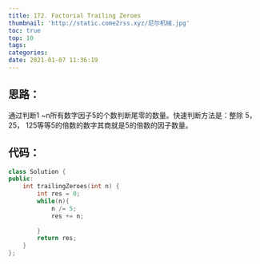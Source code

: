 ```yaml
---
title: 172. Factorial Trailing Zeroes
thumbnail: 'http://static.come2rss.xyz/尼尔机械.jpg'
toc: true
top: 10
tags:
categories:
date: 2021-01-07 11:36:19
---
```








## 思路：

通过判断1 ~n所有数字因子5的个数判断尾零的数量。快速判断方法是：整除 5， 25， 125等等5的倍数的数字其商就是5的倍数的因子数量。



<!-- more -->



## 代码：



```c++
class Solution {
public:
    int trailingZeroes(int n) {
        int res = 0;
        while(n){
            n /= 5;
            res += n;
            
        }
        return res;
    }
};
```

